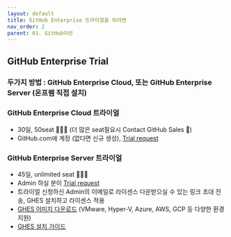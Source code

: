 ```yaml
---
layout: default
title: GitHub Enterprise 트라이얼을 하려면
nav_order: 2
parent: 01. GitHub이란
---
```



## GitHub Enterprise Trial

  
### 두가지 방법 : GitHub Enterprise Cloud, 또는 GitHub Enterprise Server (온프렘 직접 설치)
  
### GitHub Enterprise Cloud 트라이얼
   - 30일, 50seat 🧑‍🤝‍🧑 (더 많은 seat필요시 Contact GitHub Sales 📱)
   - GitHub.com에 계정 (없다면 신규 생성), [Trial request](https://github.com/account/organizations/new?plan=business_plus&ref_cta=Start+a+free+trial&ref_loc=hero&ref_page=%2Fenterprise)
    
### GitHub Enterprise Server 트라이얼
   - 45일, unlimited seat 🧑‍🤝‍🧑 
   - Admin 하실 분이 [Trial request](https://enterprise.github.com/trial) 
   - 트라이얼 신청하신 Admin의 이메일로 라이센스 다운받으실 수 있는 링크 초대 전송, GHES 설치하고 라이센스 적용
   - [GHES 이미지 다운로드](https://enterprise.github.com/releases) (VMware, Hyper-V, Azure, AWS, GCP 등 다양한 환경 지원)
   - [GHES 설치 가이드](https://docs.github.com/en/enterprise-server@latest/admin/installation)
  
